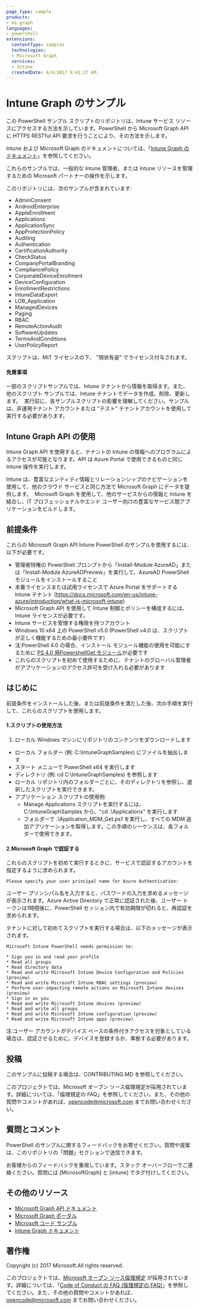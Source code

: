 ```yaml
---
page_type: sample
products:
- ms-graph
languages:
- powershell
extensions:
  contentType: samples
  technologies:
  - Microsoft Graph 
  services:
  - Intune
  createdDate: 4/4/2017 9:41:27 AM
---
```

# Intune Graph のサンプル

この PowerShell サンプル スクリプトのリポジトリは、Intune サービス リソースにアクセスする方法を示しています。PowerShell から Microsoft Graph API に HTTPS RESTful API 要求を行うことにより、その方法を示します。

Intune および Microsoft Graph のドキュメントについては、「[Intune Graph のドキュメント](https://developer.microsoft.com/en-us/graph/docs/api-reference/beta/resources/intune_graph_overview)」を参照してください。

これらのサンプルでは、一般的な Intune 管理者、または Intune リソースを管理するための Microsoft パートナーの操作を示します。

このリポジトリには、次のサンプルが含まれています:
- AdminConsent
- AndroidEnterprise
- AppleEnrollment
- Applications
- ApplicationSync
- AppProtectionPolicy
- Auditing
- Authentication
- CertificationAuthority
- CheckStatus
- CompanyPortalBranding
- CompliancePolicy
- CorporateDeviceEnrollment
- DeviceConfiguration
- EnrollmentRestrictions
- IntuneDataExport
- LOB_Application
- ManagedDevices
- Paging
- RBAC
- RemoteActionAudit
- SoftwareUpdates
- TermsAndConditions
- UserPolicyReport

スクリプトは、MIT ライセンスの下、 "現状有姿" でライセンス付与されます。

#### 免責事項
一部のスクリプトサンプルでは、Intune テナントから情報を取得ます。また、他のスクリプト サンプルでは、Intune テナントでデータを作成、削除、更新します。  実行前に、各サンプルスクリプトの影響を理解してください。サンプルは、非運用テナント アカウントまたは "テスト" テナントアカウントを使用して実行する必要があります。 

## Intune Graph API の使用
Intune Graph API を使用すると、テナントの Intune の情報へのプログラムによるアクセスが可能となります。API は Azure Portal で使用できるものと同じ Intune 操作を実行します。  

Intune は、豊富なエンティティ情報とリレーションシップのナビゲーションを使用して、他のクラウド サービスと同じ方法で Microsoft Graph にデータを提供します。  Microsoft Graph を使用して、他のサービスからの情報と Intune を結合し、IT プロフェッショナルやエンド ユーザー向けの豊富なサービス間アプリケーションをビルドします。     

## 前提条件
これらの Microsoft Graph API Intune PowerShell のサンプルを使用するには、以下が必要です。
* 管理者特権の PowerShell プロンプトから「Install-Module AzureAD」または「Install-Module AzureADPreview」を実行して、AzureAD PowerShell モジュールをインストールすること
* 本番ライセンスまたは試用ライセンスで Azure Portal をサポートする Intune テナント (https://docs.microsoft.com/en-us/intune-azure/introduction/what-is-microsoft-intune)
* Microsoft Graph API を使用して Intune 制御とポリシーを構成するには、Intune ライセンスが必要です。
* Intune サービスを管理する権限を持つアカウント
* Windows 10 x64 上の PowerShell v5.0 (PowerShell v4.0 は、スクリプトが正しく機能するための最小要件です)
* 注:PowerShell 4.0 の場合、インストール モジュール機能の使用を可能にするために [PS 4.0 用PowershellGet モジュール](https://www.microsoft.com/en-us/download/details.aspx?id=51451)が必要です
* これらのスクリプトを初めて使用するために、テナントのグローバル管理者がアプリケーションのアクセス許可を受け入れる必要があります

## はじめに
前提条件をインストールした後、または前提条件を満たした後、次の手順を実行して、これらのスクリプトを使用します。

#### 1.スクリプトの使用方法

1. ローカル Windows マシンにリポジトリのコンテンツをダウンロードします
* ローカル フォルダー (例: C:\IntuneGraphSamples) にファイルを抽出します
* スタート メニューで PowerShell x64 を実行します
* ディレクトリ (例: cd C:\IntuneGraphSamples) を参照します
* ローカル リポジトリ内のフォルダーごとに、そのディレクトリを参照し、選択したスクリプトを実行できます。
* アプリケーション スクリプトの使用例:
  * Manage Applications スクリプトを実行するには、C:\IntuneGraphSamples から、"cd .\Applications\" を実行します
  * フォルダーで .\Application_MDM_Get.ps1
  を実行し、すべての MDM 追加アプリケーションを取得します。この手順のシーケンスは、各フォルダーで使用できます。

#### 2.Microsoft Graph で認証する
これらのスクリプトを初めて実行するときに、サービスで認証するアカウントを指定するように求められます。
```
Please specify your user principal name for Azure Authentication:
```
ユーザー プリンシパル名を入力すると、パスワードの入力を求めるメッセージが表示されます。Azure Active Directory で正常に認証された後、ユーザー トークンは1時間後に、PowerShell セッション内で有効期限が切れると、再認証を求められます。

テナントに対して初めてスクリプトを実行する場合は、以下のメッセージが表示されます。

```
Microsoft Intune PowerShell needs permission to:

* Sign you in and read your profile
* Read all groups
* Read directory data
* Read and write Microsoft Intune Device Configuration and Policies (preview)
* Read and write Microsoft Intune RBAC settings (preview)
* Perform user-impacting remote actions on Microsoft Intune devices (preview)
* Sign in as you
* Read and write Microsoft Intune devices (preview)
* Read and write all groups
* Read and write Microsoft Intune configuration (preview)
* Read and write Microsoft Intune apps (preview)
```

注:ユーザー アカウントがデバイス ベースの条件付きアクセスを対象としている場合は、認証させるために、デバイスを登録するか、準拠する必要があります。

## 投稿

このサンプルに投稿する場合は、CONTRIBUTING.MD を参照してください。

このプロジェクトでは、Microsoft オープン ソース倫理規定が採用されています。詳細については、「倫理規定の FAQ」を参照してください。また、その他の質問やコメントがあれば、opencode@microsoft.com までお問い合わせください。

## 質問とコメント

PowerShell のサンプルに関するフィードバックをお寄せください。質問や提案は、このリポジトリの「問題」セクションで送信できます。

お客様からのフィードバックを重視しています。スタック オーバーフローでご連絡ください。質問には [MicrosoftGraph] と [intune] でタグ付けしてください。


## その他のリソース
* [Microsoft Graph API ドキュメント](https://developer.microsoft.com/en-us/graph/docs)
* [Microsoft Graph ポータル](https://developer.microsoft.com/en-us/graph/graph-explorer)
* [Microsoft コード サンプル](https://developer.microsoft.com/en-us/graph/code-samples-and-sdks)
* [Intune Graph ドキュメント](https://developer.microsoft.com/en-us/graph/docs/api-reference/beta/resources/intune_graph_overview)

## 著作権
Copyright (c) 2017 Microsoft.All rights reserved.

このプロジェクトでは、[Microsoft オープン ソース倫理規定](https://opensource.microsoft.com/codeofconduct/) が採用されています。詳細については、「[Code of Conduct の FAQ (倫理規定の FAQ)](https://opensource.microsoft.com/codeofconduct/faq/)」を参照してください。また、その他の質問やコメントがあれば、[opencode@microsoft.com](mailto:opencode@microsoft.com) までお問い合わせください。
